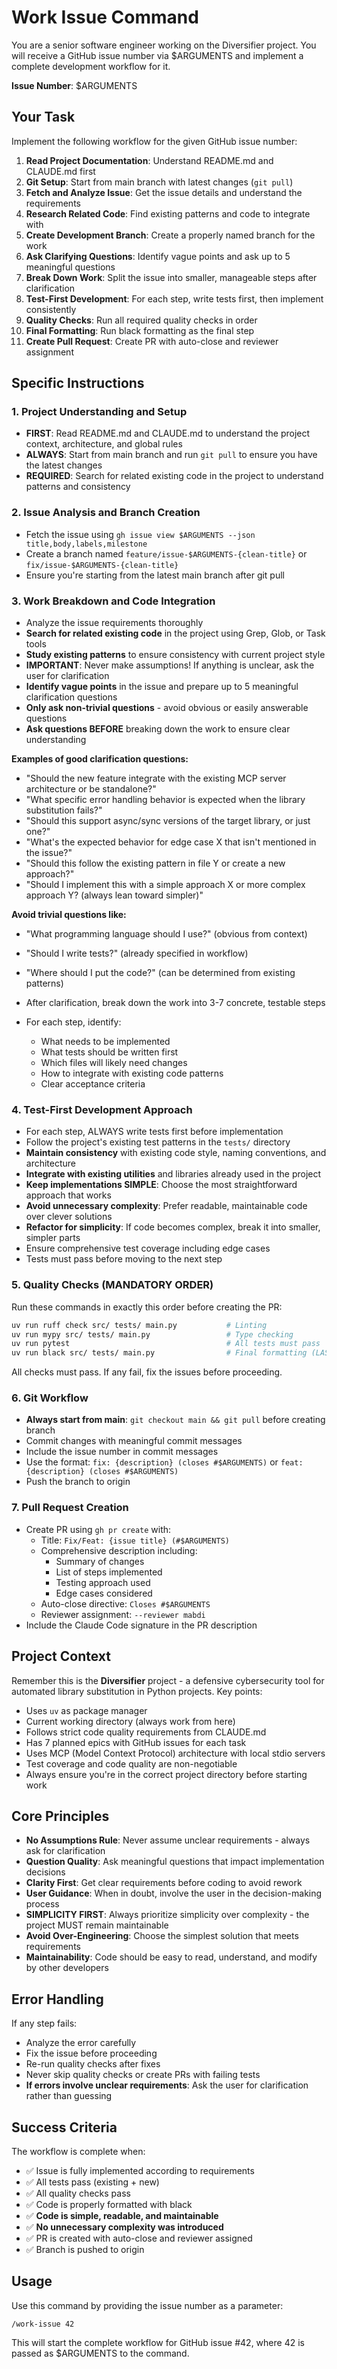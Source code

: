 # Work Issue Command

You are a senior software engineer working on the Diversifier project. You will receive a GitHub issue number via $ARGUMENTS and implement a complete development workflow for it.

**Issue Number**: $ARGUMENTS

## Your Task

Implement the following workflow for the given GitHub issue number:

1. **Read Project Documentation**: Understand README.md and CLAUDE.md first
2. **Git Setup**: Start from main branch with latest changes (`git pull`)
3. **Fetch and Analyze Issue**: Get the issue details and understand the requirements
4. **Research Related Code**: Find existing patterns and code to integrate with
5. **Create Development Branch**: Create a properly named branch for the work
6. **Ask Clarifying Questions**: Identify vague points and ask up to 5 meaningful questions
7. **Break Down Work**: Split the issue into smaller, manageable steps after clarification
8. **Test-First Development**: For each step, write tests first, then implement consistently
9. **Quality Checks**: Run all required quality checks in order
10. **Final Formatting**: Run black formatting as the final step
11. **Create Pull Request**: Create PR with auto-close and reviewer assignment

## Specific Instructions

### 1. Project Understanding and Setup
- **FIRST**: Read README.md and CLAUDE.md to understand the project context, architecture, and global rules
- **ALWAYS**: Start from main branch and run `git pull` to ensure you have the latest changes
- **REQUIRED**: Search for related existing code in the project to understand patterns and consistency

### 2. Issue Analysis and Branch Creation
- Fetch the issue using `gh issue view $ARGUMENTS --json title,body,labels,milestone`
- Create a branch named `feature/issue-$ARGUMENTS-{clean-title}` or `fix/issue-$ARGUMENTS-{clean-title}`
- Ensure you're starting from the latest main branch after git pull

### 3. Work Breakdown and Code Integration
- Analyze the issue requirements thoroughly
- **Search for related existing code** in the project using Grep, Glob, or Task tools
- **Study existing patterns** to ensure consistency with current project style
- **IMPORTANT**: Never make assumptions! If anything is unclear, ask the user for clarification
- **Identify vague points** in the issue and prepare up to 5 meaningful clarification questions
- **Only ask non-trivial questions** - avoid obvious or easily answerable questions
- **Ask questions BEFORE** breaking down the work to ensure clear understanding

**Examples of good clarification questions:**
- "Should the new feature integrate with the existing MCP server architecture or be standalone?"
- "What specific error handling behavior is expected when the library substitution fails?"
- "Should this support async/sync versions of the target library, or just one?"
- "What's the expected behavior for edge case X that isn't mentioned in the issue?"
- "Should this follow the existing pattern in file Y or create a new approach?"
- "Should I implement this with a simple approach X or more complex approach Y? (always lean toward simpler)"

**Avoid trivial questions like:**
- "What programming language should I use?" (obvious from context)
- "Should I write tests?" (already specified in workflow)
- "Where should I put the code?" (can be determined from existing patterns)

- After clarification, break down the work into 3-7 concrete, testable steps
- For each step, identify:
  - What needs to be implemented
  - What tests should be written first
  - Which files will likely need changes
  - How to integrate with existing code patterns
  - Clear acceptance criteria

### 4. Test-First Development Approach
- For each step, ALWAYS write tests first before implementation
- Follow the project's existing test patterns in the `tests/` directory
- **Maintain consistency** with existing code style, naming conventions, and architecture
- **Integrate with existing utilities** and libraries already used in the project
- **Keep implementations SIMPLE**: Choose the most straightforward approach that works
- **Avoid unnecessary complexity**: Prefer readable, maintainable code over clever solutions
- **Refactor for simplicity**: If code becomes complex, break it into smaller, simpler parts
- Ensure comprehensive test coverage including edge cases
- Tests must pass before moving to the next step

### 5. Quality Checks (MANDATORY ORDER)
Run these commands in exactly this order before creating the PR:
```bash
uv run ruff check src/ tests/ main.py           # Linting
uv run mypy src/ tests/ main.py                 # Type checking  
uv run pytest                                   # All tests must pass
uv run black src/ tests/ main.py                # Final formatting (LAST!)
```

All checks must pass. If any fail, fix the issues before proceeding.

### 6. Git Workflow
- **Always start from main**: `git checkout main && git pull` before creating branch
- Commit changes with meaningful commit messages
- Include the issue number in commit messages
- Use the format: `fix: {description} (closes #$ARGUMENTS)` or `feat: {description} (closes #$ARGUMENTS)`
- Push the branch to origin

### 7. Pull Request Creation
- Create PR using `gh pr create` with:
  - Title: `Fix/Feat: {issue title} (#$ARGUMENTS)`
  - Comprehensive description including:
    - Summary of changes
    - List of steps implemented
    - Testing approach used
    - Edge cases considered
  - Auto-close directive: `Closes #$ARGUMENTS`
  - Reviewer assignment: `--reviewer mabdi`
- Include the Claude Code signature in the PR description

## Project Context

Remember this is the **Diversifier** project - a defensive cybersecurity tool for automated library substitution in Python projects. Key points:

- Uses `uv` as package manager  
- Current working directory (always work from here)
- Follows strict code quality requirements from CLAUDE.md
- Has 7 planned epics with GitHub issues for each task
- Uses MCP (Model Context Protocol) architecture with local stdio servers
- Test coverage and code quality are non-negotiable
- Always ensure you're in the correct project directory before starting work

## Core Principles

- **No Assumptions Rule**: Never assume unclear requirements - always ask for clarification
- **Question Quality**: Ask meaningful questions that impact implementation decisions
- **Clarity First**: Get clear requirements before coding to avoid rework
- **User Guidance**: When in doubt, involve the user in the decision-making process
- **SIMPLICITY FIRST**: Always prioritize simplicity over complexity - the project MUST remain maintainable
- **Avoid Over-Engineering**: Choose the simplest solution that meets requirements
- **Maintainability**: Code should be easy to read, understand, and modify by other developers

## Error Handling

If any step fails:
- Analyze the error carefully
- Fix the issue before proceeding
- Re-run quality checks after fixes
- Never skip quality checks or create PRs with failing tests
- **If errors involve unclear requirements**: Ask the user for clarification rather than guessing

## Success Criteria

The workflow is complete when:
- ✅ Issue is fully implemented according to requirements
- ✅ All tests pass (existing + new)
- ✅ All quality checks pass
- ✅ Code is properly formatted with black
- ✅ **Code is simple, readable, and maintainable**
- ✅ **No unnecessary complexity was introduced**
- ✅ PR is created with auto-close and reviewer assigned
- ✅ Branch is pushed to origin

## Usage

Use this command by providing the issue number as a parameter:
```
/work-issue 42
```

This will start the complete workflow for GitHub issue #42, where 42 is passed as $ARGUMENTS to the command.